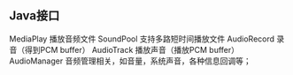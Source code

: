 Java接口
-------------------------------
MediaPlay	播放音频文件
SoundPool	支持多路短时间播放文件
AudioRecord	录音（得到PCM buffer）
AudioTrack	播放声音（播放PCM buffer）
AudioManager	音频管理相关，如音量，系统声音，各种信息回调等；